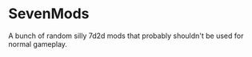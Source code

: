 # SevenMods

A bunch of random silly 7d2d mods that probably shouldn't be used for normal gameplay.
